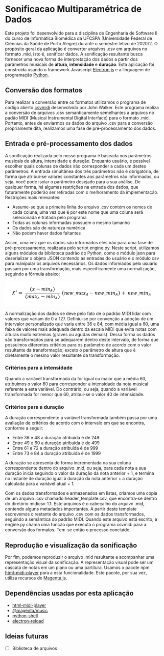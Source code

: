 # Sonificacao Multiparamétrica de Dados

Este projeto foi desenvolvido para a disciplina de Engenharia de Software II do curso de Informática Biomédica
da UFCSPA (Universidade Federal de Ciências da Saúde de Porto Alegre) durante o semestre letivo de 2020/2. O propósito
geral da aplicação é converter arquivos .csv em arquivos no formato .mid, isto é, sonificar dados. A sonificação resultante
busca fornecer uma nova forma de interpretação dos dados a partir dos parâmetros musicais de __altura__, __intensidade__ e __duração__.
Esta aplicação foi construída usando o framework Javascript [Electron.js](https://github.com/electron/electron) e a linguagem de programação [Python](https://www.python.org/).

## Conversão dos formatos

Para realizar a conversão entre os formatos utilizamos o programa de código aberto [csvmidi](https://www.fourmilab.ch/webtools/midicsv/) desenvolvido por John Walker. 
Este programa realiza a conversão de arquivos .csv semanticamente semelhantes a arquivos no padão MIDI (Musical Instrumental Digital Interface) para o formato .mid.
Portanto, antes de enviarmos os dados do arquivo .csv para a conversão propriamente dita, realizamos uma fase de pré-processamento dos dados.

## Entrada e pré-processamento dos dados

A sonificação realizada pelo nosso programa é baseada nos parâmetros musicais de altura, intensidade e duração. Enquanto usuário, é possível escolher
quais colunas de dados irão corresponder a cada um destes parâmetros. A entrada simultânea dos três parâmetros não é obrigatória, de forma que atribui-se
valores constantes aos parâmetros não informados, ou seja, você pode isolar o parâmetro desejado para a sua análise. De qualquer forma, há algumas restrições
na entrada dos dados, que futuramente poderão ser retiradas com o melhoramento da implementação. Restrições mais relevantes:

- Assume-se que a primeira linha do arquivo .csv contém os nomes de cada coluna, uma vez que é por este nome que uma coluna será selecionada e tratada pelo programa
- Todas as colunas informadas possuem o mesmo tamanho
- Os dados são de natureza numérica
- Não podem haver dados faltantes

Assim, uma vez que os dados são informados eles irão para uma fase de pré-processamento, realizada pelo script engine.py. Neste script, utilizamos alguns módulos
da biblioteca padrão do Python, como o módulo json para deserializar o objeto JSON contendo as entradas do usuário e o módulo csv para manipular os arquivos necessários.
Os dados informados pelo usuário passam por uma transformação, mais especificamente uma normalização, seguindo a fórmula abaixo:

![](https://github.com/pedrodahmer/Sonificacao/blob/master/src/assets/images/normalizacao-formula.PNG)

A normalização dos dados se deve pelo fato de o padrão MIDI lidar com valores que variam de 0 a 127.  Definiu-se por convenção a adoção de um intervalor personalizado que varia entre 36 e 84, com média igual a 60, uma faixa de valores mais adequada dentro da escala MIDI que evita notas com alturas muito extremas (graves ou agudas demais). Dessa forma os dados são transformados para se adequarem dentro deste intervalo, de forma que possuímos diferentes critérios para os parâmetro de acordo com o valor resultante da transformação, exceto o parâmetro de altura que é diretamente o mesmo valor resultante da transformação.

### Critérios para a intensidade

Quando a variável transformada da for igual ou maior que a média 60, atribuímos o valor 80 para corresponder a intensidade da nota musical referente a esta variável.
Do contrário, ou seja, quando a variável transformada for menor que 60, atribui-se o valor 40 de intensidade.

### Critérios para a duração

A duração correspondente a variável transformada também passa por uma avaliação de critérios de acordo com o intervalo em que se encontra, conforme a seguir:

- Entre 36 e 48 a duração atribuída é de 249
- Entre 49 e 60 a duração atribuída é de 499
- Entre 61 e 72 a duração atribuída é de 999
- Entre 73 e 84 a duração atribuída é de 1999

A duração se apresenta de forma incrementada na sua coluna correspondente dentro do arquivo .mid, ou seja, para cada nota a sua duração inicia seguindo o valor da duração da nota anterior + 1, e termina no instante de duração igual à duração da nota anterior + a duração calculada para a variável atual + 1.

Com os dados transformados e armazenados em listas, criamos uma cópia de um arquivo .csv chamado header_template.csv, que encontra-se dentro do diretório midicsv-1.1.
Este arquivos é o cabeçalho do arquivo .mid, contendo alguns metadados importantes. A partir deste template escrevemos o restante do arquivo .csv com os dados transformados,
seguindo a semâmtica do padrão MIDI. Quando este arquivo está escrito, a engine.py chama uma função que executa o programa csvmidi para a conversão dos formatos. Tem-se então
o processo concluído.

## Reprodução e visualização da sonificação

Por fim, podemos reproduzir o arquivo .mid resultante e acompanhar uma representação visual da sonificação. A representação visual pode ser um cascata de notas em um piano ou uma partitura. Usamos o pacote npm [html-midi-player](https://www.npmjs.com/package/html-midi-player) para a esta funcionalidade. Este pacote, por sua vez, utiliza recursos do [Magenta.js](https://github.com/magenta/magenta-js).

## Dependências usadas por esta aplicação

- [html-midi-player](https://www.npmjs.com/package/html-midi-player)
- [@magenta/music](https://magenta.github.io/magenta-js/music/)
- [python-shell](https://www.npmjs.com/package/python-shell)
- [electron-reload](https://www.npmjs.com/package/electron-reload)

## Ideias futuras

- [ ] Biblioteca de arquivos
